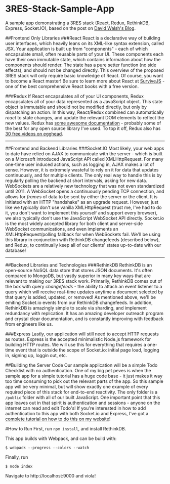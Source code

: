 # 3RES-Stack-Sample-App

A sample app demonstrating a 3RES stack (React, Redux, RethinkDB, Express, Socket.IO), based on the post on [David Walsh's Blog](https://davidwalsh.name/).

##Frontend Only Libraries
###React
React is a declarative way of building user interfaces, which heavily leans on its XML-like syntax extension, called JSX. Your application is built up from "components" - each of which encapsulate small, often reusable parts of your UI. These components each have their own immutable state, which contains information about how the components should render. The state has a pure setter function (no side effects), and should not be changed directly. This overview of the proposed 3RES stack will only require basic knowledge of React. Of course, you want to become a React master! Be sure to learn more about React at [SurviveJS](http://survivejs.com/) - one of the best comprehensive React books with a free version.

###Redux
If React encapsulates all of your UI components, Redux encapsulates all of your data represented as a JavaScript object. This state object is immutable and should not be modified directly, but only by dispatching an action. In this way, React/Redux combined can automatically *react* to state changes, and update the relevant DOM elements to reflect the new values. Redux has [some awesome documentation](http://redux.js.org/docs/introduction/index.html) - probably some of the best for any open source library I've used. To top it off, Redux also has [30 free videos on egghead](https://egghead.io/series/getting-started-with-redux).

---

##Frontend and Backend Libraries
###Socket.IO
Most likely, your web apps to date have relied on AJAX to communicate with the server - which is built on a Microsoft introduced JavaScript API called XMLHttpRequest. For many one-time user induced actions, such as logging in, AJAX makes a lot of sense. However, it is extremely wasteful to rely on it for data that updates continuously, and for multiple clients. The only real way to handle this is by regularly polling the backend at short intervals, asking for new data. WebSockets are a relatively new technology that was not even standardized until 2011. A WebSocket opens a continuously pending TCP connection, and allows for *frames* of data to be sent by either the server or the client. It is initiated with an HTTP "handshake" as an upgrade request. However, just like we typically don't use vanilla XMLHttpRequest (trust me, I've had to do it, you don't want to implement this yourself and support every browser), we also typically don't use the JavaScript WebSocket API directly. Socket.io is the most widely accepted library for both client and server-side WebSocket communications, and even implements an XMLHttpRequest/polling fallback for when WebSockets fail. We'll be using this library in conjunction with RethinkDB changefeeds (described below), and Redux, to continually keep all of our clients' states up-to-date with our database!

---

##Backend Libraries and Technologies
###RethinkDB
RethinkDB is an open-source NoSQL data store that stores JSON documents. It's often compared to MongoDB, but vastly superior in many key ways that are relevant to making our 3RES stack work. Primarily, RethinkDB comes out of the box with query *changefeeds* - the ability to attach an event listener to a query which will receive real-time updates anytime a document selected by that query is added, updated, or removed! As mentioned above, we'll be emiting Socket.io events from our RethinkDB changefeeds. In addition, RethinkDB is amazingly simple to scale via sharding, and implement redundancy with replication. It has an amazing developer outreach program and crystal clear documentation, and is constantly improving with feedback from engineers like us.

###Express
Lastly, our application will still need to accept HTTP requests as routes. Express is the accepted minimalistic Node.js framework for building HTTP routes. We will use this for everything that requires a one-time event that is outside the scope of Socket.io: initial page load, logging in, signing up, loggin out, etc.

##Building the Server Code
Our sample application will be a simple Todo Checklist with no authentication. One of my big pet peves is when the sample app for a simple tutorial has a huge code base - it just makes it way too time consuming to pick out the relevant parts of the app. So this sample app will be very minimal, but will show exactly one example of every required piece of this stack for end-to-end reactivity. The only folder is a `/public` folder with all of our built JavaScript. One important point that this app leaves out in that spirit is authentication and sessions - anyone on the internet can read and edit Todo's! If you're interested in how to add authentication to this app with both Socket.io and Express, I've got a [complete tutorial on how to do this on my website](http://www.scotthasbrouck.com/blog/2016/3/18/passportjs-express-session-with-sockeio)!

#How to Run
First, run `npm install`, and install RethinkDB.

This app builds with Webpack, and can be build with:
```
$ webpack --progress --colors --watch
```

Finally, run
```
$ node index
```

Navigate to http://localhost:9000 and viola!
